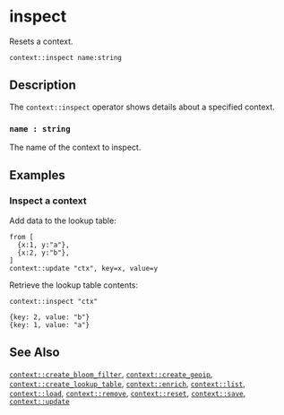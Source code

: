 # inspect

Resets a context.

```tql
context::inspect name:string
```

## Description

The `context::inspect` operator shows details about a specified context.

### `name : string`

The name of the context to inspect.

## Examples

### Inspect a context

Add data to the lookup table:

```tql
from [
  {x:1, y:"a"},
  {x:2, y:"b"},
]
context::update "ctx", key=x, value=y
```

Retrieve the lookup table contents:

```tql
context::inspect "ctx"
```

```tql
{key: 2, value: "b"}
{key: 1, value: "a"}
```

## See Also

[`context::create_bloom_filter`](create_bloom_filter.md),
[`context::create_geoip`](create_geoip.md),
[`context::create_lookup_table`](create_lookup_table.md),
[`context::enrich`](enrich.md),
[`context::list`](list.md),
[`context::load`](load.md),
[`context::remove`](remove.md),
[`context::reset`](reset.md),
[`context::save`](save.md),
[`context::update`](update.md)
